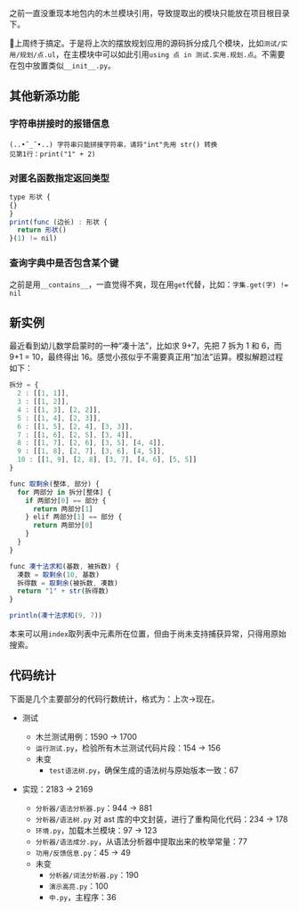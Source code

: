 之前一直没重现本地包内的木兰模块引用，导致提取出的模块只能放在项目根目录下。

上周终于搞定。于是将上次的摆放规划应用的源码拆分成几个模块，比如`测试/实用/规划/点.ul`，在主模块中可以如此引用`using 点 in 测试.实用.规划.点`。不需要在包中放置类似`__init__.py`。

## 其他新添功能

### 字符串拼接时的报错信息
```
(..•˘_˘•..) 字符串只能拼接字符串，请将"int"先用 str() 转换
见第1行：print("1" + 2)
```

### 对匿名函数指定返回类型
```javascript
type 形状 {
{}
}
print(func (边长) : 形状 {
  return 形状()
}(1) != nil)
```

### 查询字典中是否包含某个键

之前是用`__contains__`，一直觉得不爽，现在用`get`代替，比如：`字集.get(字) != nil`

## 新实例

最近看到幼儿数学启蒙时的一种“凑十法”，比如求 9+7，先把 7 拆为 1 和 6，而 9+1 = 10，最终得出 16。感觉小孩似乎不需要真正用“加法”运算。模拟解题过程如下：
```javascript
拆分 = {
  2 : [[1, 1]],
  3 : [[1, 2]],
  4 : [[1, 3], [2, 2]],
  5 : [[1, 4], [2, 3]],
  6 : [[1, 5], [2, 4], [3, 3]],
  7 : [[1, 6], [2, 5], [3, 4]],
  8 : [[1, 7], [2, 6], [3, 5], [4, 4]],
  9 : [[1, 8], [2, 7], [3, 6], [4, 5]],
  10 : [[1, 9], [2, 8], [3, 7], [4, 6], [5, 5]]
}

func 取剩余(整体, 部分) {
  for 两部分 in 拆分[整体] {
    if 两部分[0] == 部分 {
      return 两部分[1]
    } elif 两部分[1] == 部分 {
      return 两部分[0]
    }
  }
}

func 凑十法求和(基数, 被拆数) {
  凑数 = 取剩余(10, 基数)
  拆得数 = 取剩余(被拆数, 凑数)
  return "1" + str(拆得数)
}

println(凑十法求和(9, 7))
```
本来可以用`index`取列表中元素所在位置，但由于尚未支持捕获异常，只得用原始搜索。

## 代码统计

下面是几个主要部分的代码行数统计，格式为：上次->现在。

- 测试
  - 木兰测试用例：1590 -> 1700
  - `运行测试.py`，检验所有木兰测试代码片段：154 -> 156
  - 未变
  	- `test语法树.py`，确保生成的语法树与原始版本一致：67

- 实现：2183 -> 2169
  - `分析器/语法分析器.py`：944 -> 881
  - `分析器/语法树.py` 对 ast 库的中文封装，进行了重构简化代码：234 -> 178
  - `环境.py`，加载木兰模块：97 -> 123
  - `分析器/语法成分.py`，从语法分析器中提取出来的枚举常量：77
  - `功用/反馈信息.py`：45 -> 49
  - 未变
    - `分析器/词法分析器.py`：190
  	- `演示高亮.py`：100
    - `中.py`，主程序：36